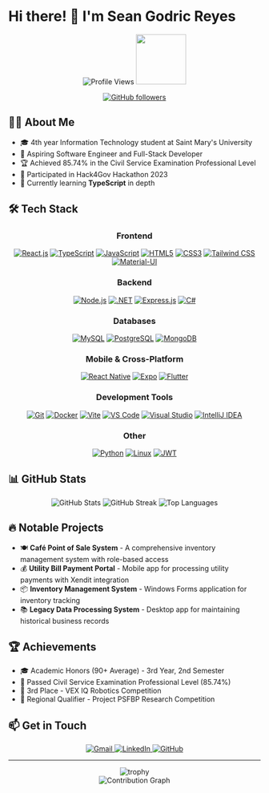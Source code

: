 # Hi there! 👋 I'm Sean Godric Reyes

<div align="center">
  <img src="https://komarev.com/ghpvc/?username=PizzaSpark&style=flat-square&color=blue" alt="Profile Views"/>
  
  <img src="https://media.giphy.com/media/M9gbBd9nbDrOTu1Mqx/giphy.gif" width="100"/>
  
  [![GitHub followers](https://img.shields.io/github/followers/PizzaSpark?label=Follow&style=social)](https://github.com/PizzaSpark)
</div>

## 🧑‍💻 About Me

- 🎓 4th year Information Technology student at Saint Mary's University
- 💼 Aspiring Software Engineer and Full-Stack Developer
- 🏆 Achieved 85.74% in the Civil Service Examination Professional Level
- 🚀 Participated in Hack4Gov Hackathon 2023
- 🌱 Currently learning **TypeScript** in depth

## 🛠️ Tech Stack

<div align="center">
  <h3>Frontend</h3>
  <p>
    <a href="#"><img src="https://img.shields.io/badge/React-20232A?style=for-the-badge&logo=react&logoColor=61DAFB" alt="React.js"/></a>
    <a href="#"><img src="https://img.shields.io/badge/TypeScript-007ACC?style=for-the-badge&logo=typescript&logoColor=white" alt="TypeScript"/></a>
    <a href="#"><img src="https://img.shields.io/badge/JavaScript-F7DF1E?style=for-the-badge&logo=javascript&logoColor=black" alt="JavaScript"/></a>
    <a href="#"><img src="https://img.shields.io/badge/HTML5-E34F26?style=for-the-badge&logo=html5&logoColor=white" alt="HTML5"/></a>
    <a href="#"><img src="https://img.shields.io/badge/CSS3-1572B6?style=for-the-badge&logo=css3&logoColor=white" alt="CSS3"/></a>
    <a href="#"><img src="https://img.shields.io/badge/Tailwind_CSS-38B2AC?style=for-the-badge&logo=tailwind-css&logoColor=white" alt="Tailwind CSS"/></a>
    <a href="#"><img src="https://img.shields.io/badge/Material--UI-0081CB?style=for-the-badge&logo=material-ui&logoColor=white" alt="Material-UI"/></a>
  </p>
  
  <h3>Backend</h3>
  <p>
    <a href="#"><img src="https://img.shields.io/badge/Node.js-43853D?style=for-the-badge&logo=node.js&logoColor=white" alt="Node.js"/></a>
    <a href="#"><img src="https://img.shields.io/badge/.NET-5C2D91?style=for-the-badge&logo=.net&logoColor=white" alt=".NET"/></a>
    <a href="#"><img src="https://img.shields.io/badge/Express.js-404D59?style=for-the-badge&logo=express&logoColor=white" alt="Express.js"/></a>
    <a href="#"><img src="https://img.shields.io/badge/C%23-239120?style=for-the-badge&logo=c-sharp&logoColor=white" alt="C#"/></a>
  </p>
  
  <h3>Databases</h3>
  <p>
    <a href="#"><img src="https://img.shields.io/badge/MySQL-005C84?style=for-the-badge&logo=mysql&logoColor=white" alt="MySQL"/></a>
    <a href="#"><img src="https://img.shields.io/badge/PostgreSQL-316192?style=for-the-badge&logo=postgresql&logoColor=white" alt="PostgreSQL"/></a>
    <a href="#"><img src="https://img.shields.io/badge/MongoDB-4EA94B?style=for-the-badge&logo=mongodb&logoColor=white" alt="MongoDB"/></a>
  </p>
  
  <h3>Mobile & Cross-Platform</h3>
  <p>
    <a href="#"><img src="https://img.shields.io/badge/React_Native-20232A?style=for-the-badge&logo=react&logoColor=61DAFB" alt="React Native"/></a>
    <a href="#"><img src="https://img.shields.io/badge/Expo-000020?style=for-the-badge&logo=expo&logoColor=white" alt="Expo"/></a>
    <a href="#"><img src="https://img.shields.io/badge/Flutter-02569B?style=for-the-badge&logo=flutter&logoColor=white" alt="Flutter"/></a>
  </p>
  
  <h3>Development Tools</h3>
  <p>
    <a href="#"><img src="https://img.shields.io/badge/GIT-E44C30?style=for-the-badge&logo=git&logoColor=white" alt="Git"/></a>
    <a href="#"><img src="https://img.shields.io/badge/Docker-2496ED?style=for-the-badge&logo=docker&logoColor=white" alt="Docker"/></a>
    <a href="#"><img src="https://img.shields.io/badge/Vite-646CFF?style=for-the-badge&logo=vite&logoColor=white" alt="Vite"/></a>
    <a href="#"><img src="https://img.shields.io/badge/VS_Code-007ACC?style=for-the-badge&logo=visual-studio-code&logoColor=white" alt="VS Code"/></a>
    <a href="#"><img src="https://img.shields.io/badge/Visual_Studio-5C2D91?style=for-the-badge&logo=visual-studio&logoColor=white" alt="Visual Studio"/></a>
    <a href="#"><img src="https://img.shields.io/badge/IntelliJ_IDEA-000000?style=for-the-badge&logo=intellij-idea&logoColor=white" alt="IntelliJ IDEA"/></a>
  </p>
  
  <h3>Other</h3>
  <p>
    <a href="#"><img src="https://img.shields.io/badge/Python-3776AB?style=for-the-badge&logo=python&logoColor=white" alt="Python"/></a>
    <a href="#"><img src="https://img.shields.io/badge/Linux-FCC624?style=for-the-badge&logo=linux&logoColor=black" alt="Linux"/></a>
    <a href="#"><img src="https://img.shields.io/badge/JWT-000000?style=for-the-badge&logo=JSON%20web%20tokens&logoColor=white" alt="JWT"/></a>
  </p>
</div>

## 📊 GitHub Stats

<div align="center">
  <img src="https://github-readme-stats.vercel.app/api?username=PizzaSpark&show_icons=true&theme=radical" alt="GitHub Stats" />
  
  <img src="https://github-readme-streak-stats.herokuapp.com/?user=PizzaSpark&theme=radical" alt="GitHub Streak" />
  
  <img src="https://github-readme-stats.vercel.app/api/top-langs/?username=PizzaSpark&layout=compact&theme=radical" alt="Top Languages" />
</div>

## 🔥 Notable Projects

- 🍽️ **Café Point of Sale System** - A comprehensive inventory management system with role-based access
- 💰 **Utility Bill Payment Portal** - Mobile app for processing utility payments with Xendit integration
- 📦 **Inventory Management System** - Windows Forms application for inventory tracking
- 📚 **Legacy Data Processing System** - Desktop app for maintaining historical business records

## 🏆 Achievements

- 🎓 Academic Honors (90+ Average) - 3rd Year, 2nd Semester
- 📝 Passed Civil Service Examination Professional Level (85.74%)
- 🤖 3rd Place - VEX IQ Robotics Competition
- 🔬 Regional Qualifier - Project PSFBP Research Competition

## 📫 Get in Touch

<div align="center">
  <a href="mailto:seangodricfreyes@gmail.com">
    <img src="https://img.shields.io/badge/Gmail-D14836?style=for-the-badge&logo=gmail&logoColor=white" alt="Gmail"/>
  </a>
  <a href="https://linkedin.com/in/sean-godric-reyes">
    <img src="https://img.shields.io/badge/LinkedIn-0077B5?style=for-the-badge&logo=linkedin&logoColor=white" alt="LinkedIn"/>
  </a>
  <a href="https://github.com/PizzaSpark">
    <img src="https://img.shields.io/badge/GitHub-100000?style=for-the-badge&logo=github&logoColor=white" alt="GitHub"/>
  </a>
</div>

---

<div align="center">
  <img src="https://github-profile-trophy.vercel.app/?username=PizzaSpark&theme=radical&row=1" alt="trophy" />
</div>

<div align="center">
  <img src="https://github-readme-activity-graph.vercel.app/graph?username=PizzaSpark&theme=redical" alt="Contribution Graph" />
</div>